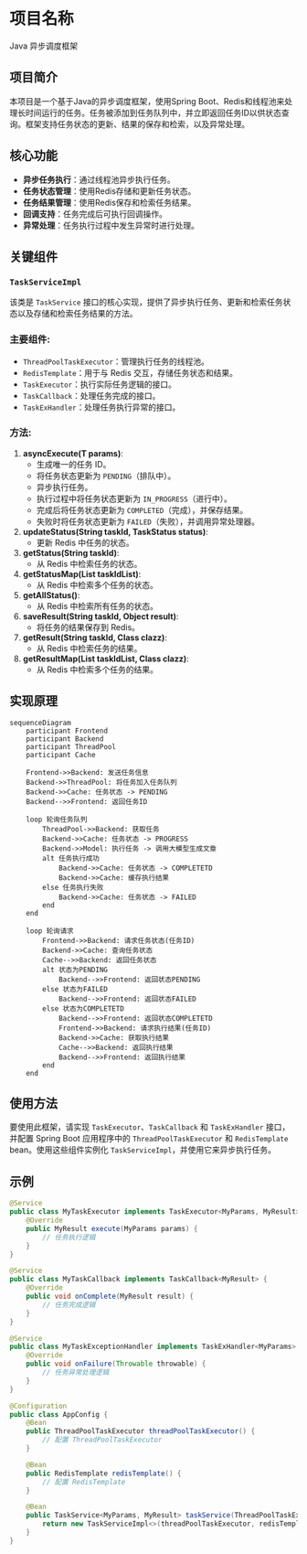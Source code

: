 # 项目名称

Java 异步调度框架

## 项目简介

本项目是一个基于Java的异步调度框架，使用Spring Boot、Redis和线程池来处理长时间运行的任务。任务被添加到任务队列中，并立即返回任务ID以供状态查询。框架支持任务状态的更新、结果的保存和检索，以及异常处理。

## 核心功能

- **异步任务执行**：通过线程池异步执行任务。
- **任务状态管理**：使用Redis存储和更新任务状态。
- **任务结果管理**：使用Redis保存和检索任务结果。
- **回调支持**：任务完成后可执行回调操作。
- **异常处理**：任务执行过程中发生异常时进行处理。

## 关键组件

### `TaskServiceImpl`

该类是 `TaskService` 接口的核心实现，提供了异步执行任务、更新和检索任务状态以及存储和检索任务结果的方法。

### 主要组件:

- `ThreadPoolTaskExecutor`：管理执行任务的线程池。
- `RedisTemplate`：用于与 Redis 交互，存储任务状态和结果。
- `TaskExecutor`：执行实际任务逻辑的接口。
- `TaskCallback`：处理任务完成的接口。
- `TaskExHandler`：处理任务执行异常的接口。

### 方法:

1. **asyncExecute(T params)**:
   - 生成唯一的任务 ID。
   - 将任务状态更新为 `PENDING`（排队中）。
   - 异步执行任务。
   - 执行过程中将任务状态更新为 `IN_PROGRESS`（进行中）。
   - 完成后将任务状态更新为 `COMPLETED`（完成），并保存结果。
   - 失败时将任务状态更新为 `FAILED`（失败），并调用异常处理器。
2. **updateStatus(String taskId, TaskStatus status)**:
   - 更新 Redis 中任务的状态。
3. **getStatus(String taskId)**:
   - 从 Redis 中检索任务的状态。
4. **getStatusMap(List<String> taskIdList)**:
   - 从 Redis 中检索多个任务的状态。
5. **getAllStatus()**:
   - 从 Redis 中检索所有任务的状态。
6. **saveResult(String taskId, Object result)**:
   - 将任务的结果保存到 Redis。
7. **getResult(String taskId, Class<R> clazz)**:
   - 从 Redis 中检索任务的结果。
8. **getResultMap(List<String> taskIdList, Class<R> clazz)**:
   - 从 Redis 中检索多个任务的结果。

## 实现原理

```mermaid
sequenceDiagram
    participant Frontend
    participant Backend
    participant ThreadPool
    participant Cache
   
    Frontend->>Backend: 发送任务信息
    Backend->>ThreadPool: 将任务加入任务队列
    Backend->>Cache: 任务状态 -> PENDING
    Backend-->>Frontend: 返回任务ID
   
    loop 轮询任务队列
        ThreadPool->>Backend: 获取任务
        Backend->>Cache: 任务状态 -> PROGRESS
        Backend->>Model: 执行任务 -> 调用大模型生成文章
        alt 任务执行成功
            Backend->>Cache: 任务状态 -> COMPLETETD
            Backend->>Cache: 缓存执行结果
        else 任务执行失败
            Backend->>Cache: 任务状态 -> FAILED
        end
    end
   
    loop 轮询请求
        Frontend->>Backend: 请求任务状态(任务ID)
        Backend->>Cache: 查询任务状态
        Cache-->>Backend: 返回任务状态
        alt 状态为PENDING
            Backend-->>Frontend: 返回状态PENDING
        else 状态为FAILED
            Backend-->>Frontend: 返回状态FAILED
        else 状态为COMPLETETD
            Backend-->>Frontend: 返回状态COMPLETETD
            Frontend->>Backend: 请求执行结果(任务ID)
            Backend->>Cache: 获取执行结果
            Cache-->>Backend: 返回执行结果
            Backend-->>Frontend: 返回执行结果
        end
    end

```

## 使用方法

要使用此框架，请实现 `TaskExecutor`、`TaskCallback` 和 `TaskExHandler` 接口，并配置 Spring Boot 应用程序中的 `ThreadPoolTaskExecutor` 和 `RedisTemplate` bean。使用这些组件实例化 `TaskServiceImpl`，并使用它来异步执行任务。

## 示例

```java
@Service
public class MyTaskExecutor implements TaskExecutor<MyParams, MyResult> {
    @Override
    public MyResult execute(MyParams params) {
        // 任务执行逻辑
    }
}

@Service
public class MyTaskCallback implements TaskCallback<MyResult> {
    @Override
    public void onComplete(MyResult result) {
        // 任务完成逻辑
    }
}

@Service
public class MyTaskExceptionHandler implements TaskExHandler<MyParams> {
    @Override
    public void onFailure(Throwable throwable) {
        // 任务异常处理逻辑
    }
}

@Configuration
public class AppConfig {
    @Bean
    public ThreadPoolTaskExecutor threadPoolTaskExecutor() {
        // 配置 ThreadPoolTaskExecutor
    }

    @Bean
    public RedisTemplate redisTemplate() {
        // 配置 RedisTemplate
    }

    @Bean
    public TaskService<MyParams, MyResult> taskService(ThreadPoolTaskExecutor threadPoolTaskExecutor, RedisTemplate redisTemplate, TaskExecutor<MyParams, MyResult> taskExecutor, TaskCallback<MyResult> taskCallback, TaskExHandler<MyParams> taskExceptionHandler) {
        return new TaskServiceImpl<>(threadPoolTaskExecutor, redisTemplate, taskExecutor, taskCallback, taskExceptionHandler);
    }
}
```

